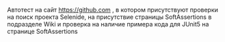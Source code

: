 Автотест на сайт https://github.com , в котором присутствуют проверки на поиск проекта Selenide,
на присутствие страницы SoftAssertions в подразделе Wiki
и проверка на наличие примера кода для JUnit5 на странице SoftAssertions